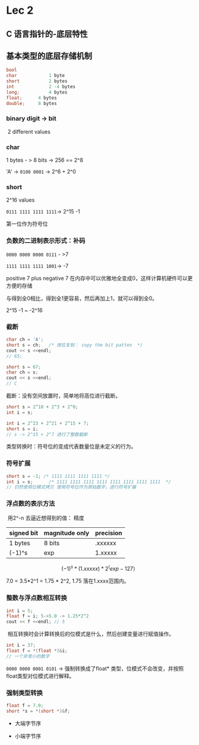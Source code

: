 # Lec 2

## C 语言指针的-底层特性 

## 基本类型的底层存储机制

```c
bool
char 			1 byte
short			2 bytes
int 			2 -4 bytes
long;			4 bytes
float;		4 bytes
double;		8 bytes 
```

### binary digit -> bit

​	 2 different values 

### char

1 bytes - > 8 bits -> 256 == 2^8

'A' -> `0100 0001` -> 2^6 + 2^0

### short 

2^16 values 

`0111 1111 1111 1111`-> 2^15 -1

第一位作为符号位

### 负数的二进制表示形式：补码

`0000 0000 0000 0111` - >7 

`1111 1111 1111 1001`-> -7

 positive 7 plus negative 7 在内存中可以优雅地全变成0，这样计算机硬件可以更方便的存储

与得到全0相比，得到全1更容易，然后再加上1，就可以得到全0。

2^15 -1 ~ -2^16

### 截断

```c
char ch = 'A'; 
short s = ch; 	/* 按位复制： copy the bit patten  */
cout << s <<endl;
// 65;
```

```c
short s = 67;
char ch = s;
cout << s <<endl; 
// C 
```

截断：没有空间放置时，简单地将高位进行截断。

```c
short s = 2^10 + 2^3 + 2^0;
int i = s; 
```

```c
int i = 2^23 + 2^21 + 2^15 + 7; 
short s = i; 
// s -> 2^15 + 2^7 进行了整数截断
```

类型转换时：符号位的变成代表数量位是未定义的行为。

### 符号扩展

```c
short s = -1; /* 1111 1111 1111 1111 */
int i = s;		/* 1111 1111 1111 1111 1111 1111 1111 1111  */ 
// 仍然使用位模式拷贝 使用符号位作为原始数字，进行符号扩展
```

### 浮点数的表示方法

​	用2^-n 去逼近想得到的值： 精度

| signed bit | magnitude only | precision |
| ---------- | -------------- | --------- |
| 1 bytes    | 8 bits         | .xxxxxx   |
| (-1)^s     | exp            | 1.xxxxx   |

$$
(-1)^s*(1.xxxxx)*2^(exp - 127）
$$

7.0 = 3.5*2^1 = 1.75 * 2^2, 1.75 	落在1.xxxx范围内。

### 整数与浮点数相互转换

```c
int i = 5;
float f = i; 5->5.0 -> 1.25*2^2
cout << f <<endl; // 5 
```

​	相互转换时会计算转换后的位模式是什么，然后创建变量进行赋值操作。

```c
int i = 37;
float f = *(float *)&i; 
// 一个非常小的数字
```

`0000 0000 0001 0101` -> 强制转换成了float* 类型，位模式不会改变，并按照float类型对位模式进行解释。

### 强制类型转换

```c
float f = 7.0;
short *s = *(short *)&f; 
```

- 大端字节序

- 小端字节序

  

















​	